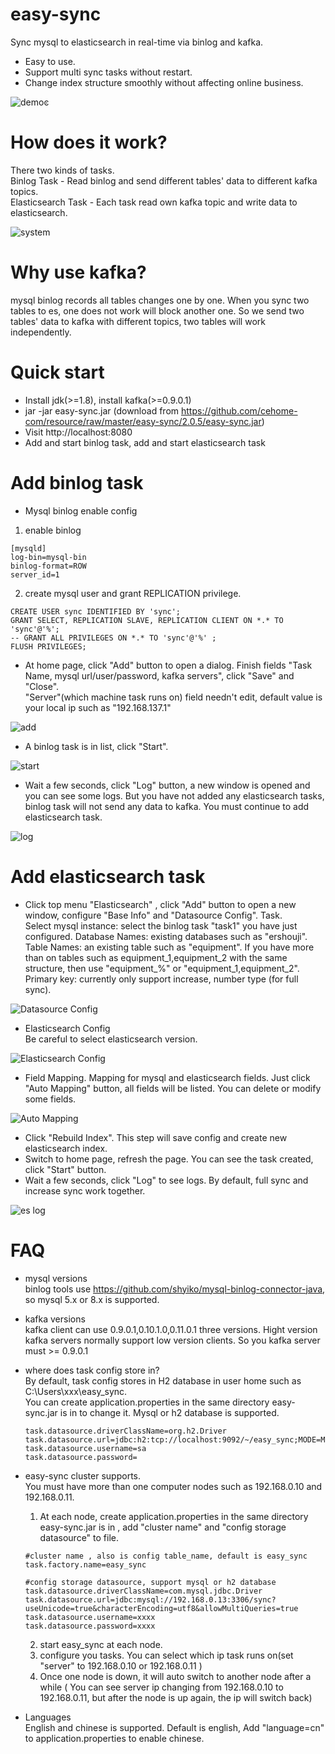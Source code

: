 # easy-sync

Sync mysql to elasticsearch in real-time via binlog and kafka. 
- Easy to use.
- Support multi sync tasks without restart.
- Change index structure smoothly without affecting online business.

![demoͼ](docs/images/main.png)

# How does it work?
There two kinds of tasks.  
Binlog Task - Read binlog and send different tables' data to different kafka topics.  
Elasticsearch Task - Each task read own kafka topic and write data to elasticsearch. 

![system](docs/images/system.png)

# Why use kafka?
mysql binlog records all tables changes one by one. When you sync two tables to es, 
one does not work will block another one. So we send two tables' data to kafka with different topics, 
two tables will work independently.
# Quick start
- Install jdk(>=1.8),  install kafka(>=0.9.0.1)
- jar -jar easy-sync.jar  (download from https://github.com/cehome-com/resource/raw/master/easy-sync/2.0.5/easy-sync.jar)
- Visit http://localhost:8080
- Add and start binlog task, add and start elasticsearch task

# Add binlog task
- Mysql binlog enable config  
1. enable binlog

```
[mysqld]
log-bin=mysql-bin
binlog-format=ROW
server_id=1
```

2. create mysql user and grant REPLICATION privilege.

```
CREATE USER sync IDENTIFIED BY 'sync';  
GRANT SELECT, REPLICATION SLAVE, REPLICATION CLIENT ON *.* TO 'sync'@'%';
-- GRANT ALL PRIVILEGES ON *.* TO 'sync'@'%' ;
FLUSH PRIVILEGES;
```

- At home page, click "Add" button to open a dialog. Finish fields "Task Name, mysql url/user/password,
 kafka servers", click "Save" and "Close".  
 "Server"(which machine task runs on) field needn't edit, default value is your local ip such as
 "192.168.137.1"
 
![add](docs/images/binlog-add.png)


- A binlog task is in list, click "Start". 

![start](docs/images/binlog-start.png)

- Wait a few seconds, click "Log" button, a new window is opened and you can see some logs.
  But you have not added any elasticsearch tasks, binlog task will not send any data to kafka.
  You must continue to add elasticsearch task.
  
![log](docs/images/binlog-log.png)

# Add elasticsearch task
- Click top menu "Elasticsearch" , click "Add" button to open a new window, configure "Base Info" and "Datasource Config".
  Task.  
  Select mysql instance: select the binlog task "task1" you have just configured.
  Database Names: existing databases such as "ershouji".
  Table Names: an existing table such as "equipment". If you have more than on tables such as 
  equipment_1,equipment_2 with the same structure, then use "equipment_%" or "equipment_1,equipment_2".
  Primary key: currently only support increase, number type (for full sync).
  
![Datasource Config](docs/images/es-edit1.png)

- Elasticsearch Config  
  Be careful to select elasticsearch version.
  
![Elasticsearch Config](docs/images/es-edit2.png)

- Field Mapping. Mapping for mysql and elasticsearch fields. Just click "Auto Mapping" button, all fields
will be listed. You can delete or modify some fields.

![Auto Mapping](docs/images/es-edit3.png)

- Click "Rebuild Index". This step will save config and create new elasticsearch index.
- Switch to home page, refresh the page. You can see the task created, click "Start" button.
- Wait a few seconds, click "Log" to see logs. By default, full sync and increase sync work
together.

![es log](docs/images/es-log.png)


# FAQ
- mysql versions  
  binlog tools use https://github.com/shyiko/mysql-binlog-connector-java, so mysql 5.x or 8.x is supported.
- kafka versions  
  kafka client can use 0.9.0.1,0.10.1.0,0.11.0.1 three versions. Hight version kafka servers normally 
  support low version clients. So you kafka server must >= 0.9.0.1
- where does task config store in?  
  By default, task config stores in H2 database in user home such as C:\Users\xxx\easy_sync.  
  You can create application.properties in the same directory easy-sync.jar is in to change it.
  Mysql or h2 database is supported.
   ```
  task.datasource.driverClassName=org.h2.Driver
  task.datasource.url=jdbc:h2:tcp://localhost:9092/~/easy_sync;MODE=MYSQL
  task.datasource.username=sa
  task.datasource.password=
  ```  
- easy-sync cluster supports.  
  You must have more than one computer nodes such as 192.168.0.10 and 192.168.0.11.
  1.  At each node, create application.properties in the same directory easy-sync.jar is in ,
  add "cluster name" and "config storage datasource" to file.
  ```
  #cluster name , also is config table_name, default is easy_sync
  task.factory.name=easy_sync
  
  #config storage datasource, support mysql or h2 database
  task.datasource.driverClassName=com.mysql.jdbc.Driver
  task.datasource.url=jdbc:mysql://192.168.0.13:3306/sync?useUnicode=true&characterEncoding=utf8&allowMultiQueries=true
  task.datasource.username=xxxx
  task.datasource.password=xxxx
  ```
  2. start easy_sync at each node.
  3. configure you tasks. You can select which ip task runs on(set "server" to 192.168.0.10 
  or 192.168.0.11 )
  4. Once one node is down, it will auto switch to another node after a while ( You can see 
  server ip changing from 192.168.0.10 to 192.168.0.11, but after the node is up again, the ip will
  switch back)
  
-  Languages  
  English and chinese is supported. Default is english, 
  Add "language=cn" to application.properties to enable chinese.
  


